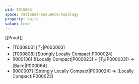 ```yaml
---
uid: T015963
space: rational-sequence-topology
property: baire
value: true
---
```

[[Proof]]

* [T000800] [$T_2$|P000003]
* [T000808] [Strongly Locally Compact|P000024]
* [I000136] ([Locally Compact|P000023] + [$T_2$|P000003]) => [Baire|P000064]
* [I000007] [Strongly Locally Compact|P000024] => [Locally Compact|P000023]

